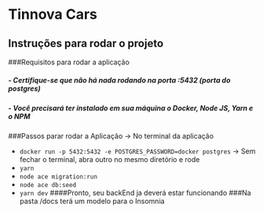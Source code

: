 # Tinnova Cars

## Instruções para rodar o projeto

###Requisitos para rodar a aplicação
##### - Certifique-se que não há nada rodando na porta :5432 (porta do postgres)
##### - Você precisará  ter instalado em sua máquina o Docker,  Node JS, Yarn e o NPM

###Passos parar rodar a Aplicação
-> No terminal da aplicação
- `docker run -p 5432:5432 -e POSTGRES_PASSWORD=docker postgres`
-> Sem fechar o terminal, abra outro no mesmo diretório e rode
- `yarn`
- `node ace migration:run`
- `node ace db:seed`
- `yarn dev`
####Pronto, seu backEnd ja deverá estar funcionando
###Na pasta /docs terá um modelo para o Insomnia